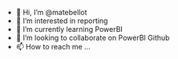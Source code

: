 - 👋 Hi, I’m @matebellot
- 👀 I’m interested in reporting
- 🌱 I’m currently learning PowerBI
- 💞️ I’m looking to collaborate on PowerBI Github
- 📫 How to reach me ...

<!---
matebellot/matebellot is a ✨ special ✨ repository because its `README.md` (this file) appears on your GitHub profile.
You can click the Preview link to take a look at your changes.
--->

